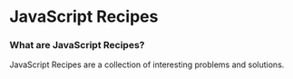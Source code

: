 # JavaScript Recipes
### What are JavaScript Recipes?
JavaScript Recipes are a collection of interesting problems and solutions.

